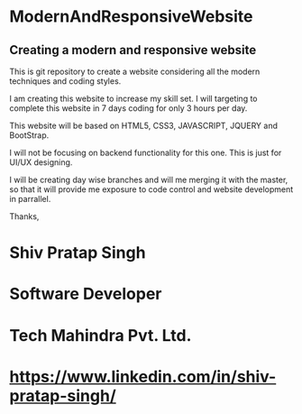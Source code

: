 # ModernAndResponsiveWebsite
Creating a modern and responsive website
----------------------------------------

This is git repository to create a website considering all the modern techniques and coding styles.

I am creating this website to increase my skill set.
I will targeting to complete this website in 7 days coding for only 3 hours per day.

This website will be based on HTML5, CSS3, JAVASCRIPT, JQUERY and BootStrap.

I will not be focusing on backend functionality for this one. This is just for UI/UX designing.

I will be creating day wise branches and will me merging it with the master, so that it will provide me exposure to code control and website development in parrallel.

Thanks,

# Shiv Pratap Singh
# Software Developer
# Tech Mahindra Pvt. Ltd.
# https://www.linkedin.com/in/shiv-pratap-singh/
